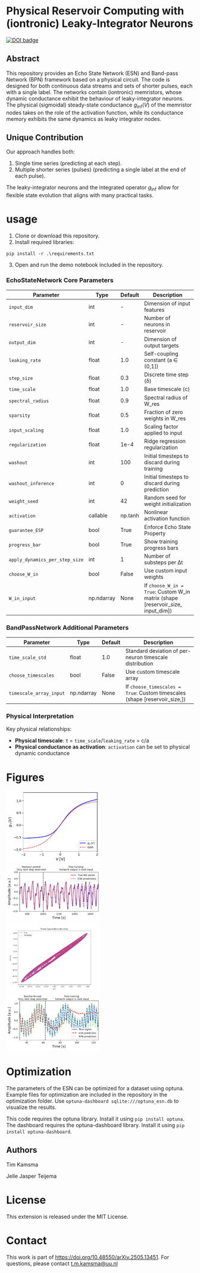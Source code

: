 # Physical Reservoir Computing with (iontronic) Leaky-Integrator Neurons

[![DOI badge](https://zenodo.org/badge/DOI/10.5281/zenodo.15113279.svg)](https://doi.org/10.5281/zenodo.15113279)

## Abstract

This repository provides an Echo State Network (ESN) and Band-pass Network (BPN) framework based on a physical circuit. The code is designed for both continuous data streams and sets of shorter pulses, each with a single label. The networks contain (iontronic) memristors, whose dynamic conductance exhibit the behaviour of leaky-integrator neurons. The physical (sigmoidal) steady-state conductance $g_{\text{inf}}(V)$ of the memristor nodes takes on the role of the activation function, while its conductance memory exhibits the same dynamics as leaky integrator nodes.

## Unique Contribution

Our approach handles both:

1. Single time series (predicting at each step).
2. Multiple shorter series (pulses) (predicting a single label at the end of each pulse).

The leaky-integrator neurons and the integrated operator $g_{\text{inf}}$ allow for flexible state evolution that aligns with many practical tasks.

# usage

1. Clone or download this repository.
2. Install required libraries:
```console
pip install -r .\requirements.txt
```
3. Open and run the demo notebook included in the repository.

### EchoStateNetwork Core Parameters

| Parameter               | Type       | Default | Description |
|-------------------------|------------|---------|-------------|
| `input_dim`             | int        | -       | Dimension of input features |
| `reservoir_size`        | int        | -       | Number of neurons in reservoir |
| `output_dim`            | int        | -       | Dimension of output targets |
| `leaking_rate`          | float      | 1.0     | Self-coupling constant (a ∈ (0,1]) |
| `step_size`             | float      | 0.3     | Discrete time step (δ) |
| `time_scale`            | float      | 1.0     | Base timescale (c) |
| `spectral_radius`       | float      | 0.9     | Spectral radius of W_res |
| `sparsity`              | float      | 0.5     | Fraction of zero weights in W_res |
| `input_scaling`         | float      | 1.0     | Scaling factor applied to input |
| `regularization`        | float      | 1e-4    | Ridge regression regularization |
| `washout`               | int        | 100     | Initial timesteps to discard during training |
| `washout_inference`     | int        | 0       | Initial timesteps to discard during prediction |
| `weight_seed`           | int        | 42      | Random seed for weight initialization |
| `activation`            | callable   | np.tanh | Nonlinear activation function |
| `guarantee_ESP`         | bool       | True    | Enforce Echo State Property |
| `progress_bar`          | bool       | True    | Show training progress bars |
| `apply_dynamics_per_step_size` | int | 1 | Number of substeps per Δt |
| `choose_W_in`           | bool       | False   | Use custom input weights |
| `W_in_input`            | np.ndarray | None    | If `choose_W_in = True`: Custom W_in matrix (shape [reservoir_size, input_dim]) |

### BandPassNetwork Additional Parameters

| Parameter               | Type       | Default | Description |
|-------------------------|------------|---------|-------------|
| `time_scale_std`        | float      | 1.0     | Standard deviation of per-neuron timescale distribution |
| `choose_timescales`     | bool       | False   | Use custom timescale array |
| `timescale_array_input` | np.ndarray | None    | If `choose_timescales = True`: Custom timescales (shape [reservoir_size,]) |

### Physical Interpretation

Key physical relationships:
- **Physical timescale**: τ = `time_scale`/`leaking_rate` = c/a
- **Physical conductance as activation**: `activation` can be set to physical dynamic conductance

# Figures

<img src="output/ginf_activator_plot.png" width=50% height=50%>
<img src="output/mg_prediction_plot.png" width=50% height=50%>
<img src="output/mg_phase_space_plot.png" width=50% height=50%>
<img src="output/sine_prediction_plot.png" width=50% height=50%>

# Optimization

The parameters of the ESN can be optimized for a dataset using optuna. Example
files for optimization are included in the repository in the optimization
folder. Use `optuna-dashboard sqlite:///optuna_esn.db` to visualize the results.

This code requires the optuna library. Install it using `pip install optuna`.
The dashboard requires the optuna-dashboard library. Install it using 
`pip install optuna-dashboard`.

## Authors

Tim Kamsma

Jelle Jasper Teijema


# License

This extension is released under the MIT License.

# Contact

This work is part of  https://doi.org/10.48550/arXiv.2505.13451. For questions, please contact t.m.kamsma@uu.nl
